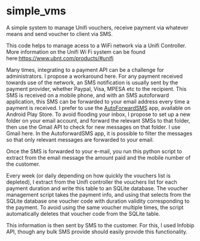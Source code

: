 # simple_vms
A simple system to manage Unifi vouchers, receive payment via whatever means and send voucher to client via SMS.

This code helps to manage acess to a WiFi network via a Unifi Controller. More information on the Unifi Wi Fi system can be found here:https://www.ubnt.com/products/#unifi  

Many times, integrating to a payment API can be a challenge for administrators. I propose a workaround here. For any payment received towards use of the network, an SMS notification is usually sent by the payment provider, whether Paypal, Visa, MPESA etc to the recipient. This SMS is received on a mobile phone, and with an SMS autoforward application, this SMS can be forwarded to your email address every time a payment is received. I prefer to use the [AutoForwardSMS](https://autoforwardsms.com/) app, available on Android Play Store. To avoid flooding your inbox, I propose to set up a new folder on your email account, and forward the relevant SMSs to that folder, then use the Gmail API to check for new messages on that folder. I use Gmail here. In the AutoforwardSMS app, it is possible to filter the messages so that only relevant messages are forwarded to your email.

Once the SMS is forwarded to your e-mail, you run this python script to extract from the email message the amount paid and the mobile number of the customer.

Every week (or daily depending on how quickly the vouchers list is depleted), I extract from the Unifi controller the vouchers list for each payment duration and write this table to an SQLite database. The voucher management script takes the payment info, and using that selects from the SQLite database one voucher code with duration validity corresponding to the payment. To avoid using the same voucher multiple times, the script automatically deletes that voucher code from the SQLite table.

This information is then sent by SMS to the customer. For this, I used Infobip API, though any bulk SMS provide should easily provide this functionality.
